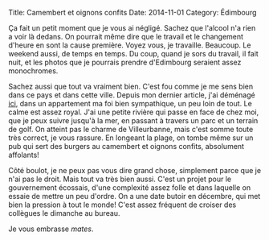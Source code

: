 Title: Camembert et oignons confits
Date: 2014-11-01
Category: Édimbourg

Ça fait un petit moment que je vous ai négligé. Sachez que l'alcool n'a rien a voir là dedans. On pourrait même dire que le travail et le changement d'heure en sont la cause première. Voyez vous, je travaille. Beaucoup. Le weekend aussi, de temps en temps. Du coup, quand je sors du travail, il fait nuit, et les photos que je pourrais prendre d'Edimbourg seraient assez monochromes.

Sachez aussi que tout va vraiment bien. C'est fou comme je me sens bien dans ce pays et dans cette ville. Depuis mon dernier article, j'ai déménagé [ici](https://www.google.fr/maps/place/71+Daiches+Braes,+Edinburgh,+City+of+Edinburgh+EH15+2RD,+UK/@55.9420016,-3.0972016,14z/data=!4m2!3m1!1s0x4887b9a75012a7bb:0xb24314d3de3705a8?hl=en), dans un appartement ma foi bien sympathique, un peu loin de tout. Le calme est assez royal. J'ai une petite rivière qui passe en face de chez moi, que je peux suivre jusqu'à la mer, en passant à travers un parc et un terrain de golf. On atteint pas le charme de Villeurbanne, mais c'est somme toute très correct, je vous rassure. En longeant la plage, on tombe même sur un pub qui sert des burgers au camembert et oignons confits, absolument affolants!

Côté boulot, je ne peux pas vous dire grand chose, simplement parce que je n'ai pas le droit. Mais tout va très bien aussi. C'est un projet pour le gouvernement écossais, d'une complexité assez folle et dans laquelle on essaie de mettre un peu d'ordre. On a une date butoir en décembre, qui met bien la pression à tout le monde! C'est assez fréquent de croiser des collègues le dimanche au bureau.

Je vous embrasse _mates_.